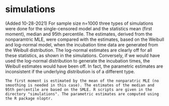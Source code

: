 # simulations

(Added 10-28-2021) For sample size n=1000 three types of simulations were done for the single-censored model and the statistics mean (first moment), median and 95th percentile. The estimates, derived from the nonparamtric MLE, were compared with the estimates, based on the Weibull and log-normal model, when the incubation time data are generated from the Weibull distribution. The log-normal estimates are clearly off for all these statistics, as shown in the simulations. Conversely, if we would have used the log-normal distribution to generate the incubation times, the Weibull estimates would have been off. In fact, the parametric estimates are inconsistent if the underlying distribution is of a different type.

    The first moment is estimated by the mean of the nonparatric MLE (no smoothing is needed in this case). The estimates of the median and 95th percentile are based on the SMLE. R scripts are given in the directory "simulations". The parametric estimates are computed using the R package nloptr.


